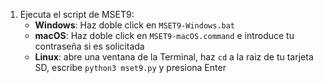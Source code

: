 1. Ejecuta el script de MSET9:
    - **Windows**: Haz doble click en `MSET9-Windows.bat`
    - **macOS**: Haz doble click en `MSET9-macOS.command` e introduce tu contraseña si es solicitada
    - **Linux**: abre una ventana de la Terminal, haz `cd` a la raiz de tu tarjeta SD, escribe `python3 mset9.py` y presiona Enter